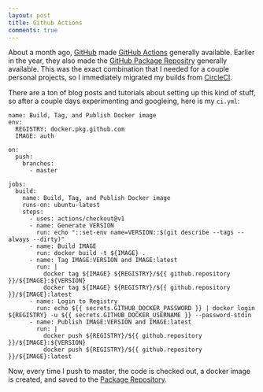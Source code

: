 ```yaml
---
layout: post
title: Github Actions
comments: true
---
```


About a month ago, [GitHub][github] made [GitHub Actions][actions] generally available. Earlier
in the year, they also made the [GitHub Package Repositry][packages] generally available.
This was the exact combination that I needed for a couple personal projects, so I immediately
migrated my builds from [CircleCI][circleci].

There are a ton of blog posts and tutorials about setting up this kind of stuff, so after a couple
days experimenting and googleing, here is my `ci.yml`:

    name: Build, Tag, and Publish Docker image
    env:
      REGISTRY: docker.pkg.github.com
      IMAGE: auth

    on:
      push:
        branches:
          - master

    jobs:
      build:
        name: Build, Tag, and Publish Docker image
        runs-on: ubuntu-latest
        steps:
          - uses: actions/checkout@v1
          - name: Generate VERSION
            run: echo "::set-env name=VERSION::$(git describe --tags --always --dirty)"
          - name: Build IMAGE
            run: docker build -t ${IMAGE} .
          - name: Tag IMAGE:VERSION and IMAGE:latest
            run: |
              docker tag ${IMAGE} ${REGISTRY}/${{ github.repository }}/${IMAGE}:${VERSION}
              docker tag ${IMAGE} ${REGISTRY}/${{ github.repository }}/${IMAGE}:latest
          - name: Login to Registry
            run: echo ${{ secrets.GITHUB_DOCKER_PASSWORD }} | docker login ${REGISTRY} -u ${{ secrets.GITHUB_DOCKER_USERNAME }} --password-stdin
          - name: Publish IMAGE:VERSION and IMAGE:latest
            run: |
              docker push ${REGISTRY}/${{ github.repository }}/${IMAGE}:${VERSION}
              docker push ${REGISTRY}/${{ github.repository }}/${IMAGE}:latest

Now, every time I push to master, the code is checked out, a docker image is created, and saved to
the [Package Repository][auth].


[github]: https://github.com
[actions]: https://github.com/features/actions
[packages]: https://github.com/features/packages
[circleci]: https://circleci.com/
[auth]: https://github.com/abendigo/auth/packages
